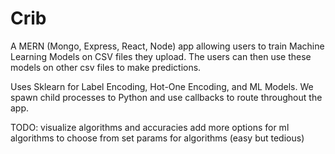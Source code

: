 # Crib
A MERN (Mongo, Express, React, Node) app allowing users to train Machine Learning Models on CSV files they upload. The users can then use these models on other csv files to make predictions. 

Uses Sklearn for Label Encoding, Hot-One Encoding, and ML Models. We spawn child processes to Python and use callbacks to route throughout the app.

TODO:
visualize algorithms and accuracies
add more options for ml algorithms to choose from
set params for algorithms (easy but tedious)
